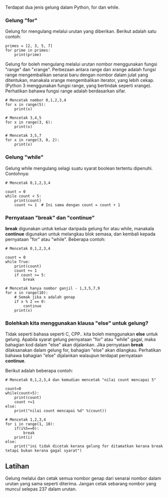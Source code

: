 Terdapat dua jenis gelung dalam Python, for dan while.

### Gelung "for"

Gelung for mengulang melalui urutan yang diberikan. Berikut adalah satu contoh:

    primes = [2, 3, 5, 7]
    for prime in primes:
        print(prime)

Gelung for boleh mengulang melalui urutan nombor menggunakan fungsi "range" dan "xrange". Perbezaan antara range dan xrange adalah fungsi range mengembalikan senarai baru dengan nombor dalam julat yang ditentukan, manakala xrange mengembalikan iterator, yang lebih cekap. (Python 3 menggunakan fungsi range, yang bertindak seperti xrange). Perhatikan bahawa fungsi range adalah berdasarkan sifar.

    # Mencetak nombor 0,1,2,3,4
    for x in range(5):
        print(x)

    # Mencetak 3,4,5
    for x in range(3, 6):
        print(x)

    # Mencetak 3,5,7
    for x in range(3, 8, 2):
        print(x)

### Gelung "while"

Gelung while mengulang selagi suatu syarat boolean tertentu dipenuhi. Contohnya:

    # Mencetak 0,1,2,3,4

    count = 0
    while count < 5:
        print(count)
        count += 1  # Ini sama dengan count = count + 1

### Pernyataan "break" dan "continue"

**break** digunakan untuk keluar daripada gelung for atau while, manakala **continue** digunakan untuk melangkau blok semasa, dan kembali kepada pernyataan "for" atau "while". Beberapa contoh:

    # Mencetak 0,1,2,3,4

    count = 0
    while True:
        print(count)
        count += 1
        if count >= 5:
            break

    # Mencetak hanya nombor ganjil - 1,3,5,7,9
    for x in range(10):
        # Semak jika x adalah genap
        if x % 2 == 0:
            continue
        print(x)

### Bolehkah kita menggunakan klausa "else" untuk gelung?

Tidak seperti bahasa seperti C, CPP.. kita boleh menggunakan **else** untuk gelung. Apabila syarat gelung pernyataan "for" atau "while" gagal, maka bahagian kod dalam "else" akan dijalankan. Jika pernyataan **break** dilaksanakan dalam gelung for, bahagian "else" akan dilangkau.
Perhatikan bahawa bahagian "else" dijalankan walaupun terdapat pernyataan **continue**.

Berikut adalah beberapa contoh:

    # Mencetak 0,1,2,3,4 dan kemudian mencetak "nilai count mencapai 5"

    count=0
    while(count<5):
        print(count)
        count +=1
    else:
        print("nilai count mencapai %d" %(count))

    # Mencetak 1,2,3,4
    for i in range(1, 10):
        if(i%5==0):
            break
        print(i)
    else:
        print("ini tidak dicetak kerana gelung for ditamatkan kerana break tetapi bukan kerana gagal syarat")


Latihan
--------

Gelung melalui dan cetak semua nombor genap dari senarai nombor dalam urutan yang sama seperti diterima. Jangan cetak sebarang nombor yang muncul selepas 237 dalam urutan.